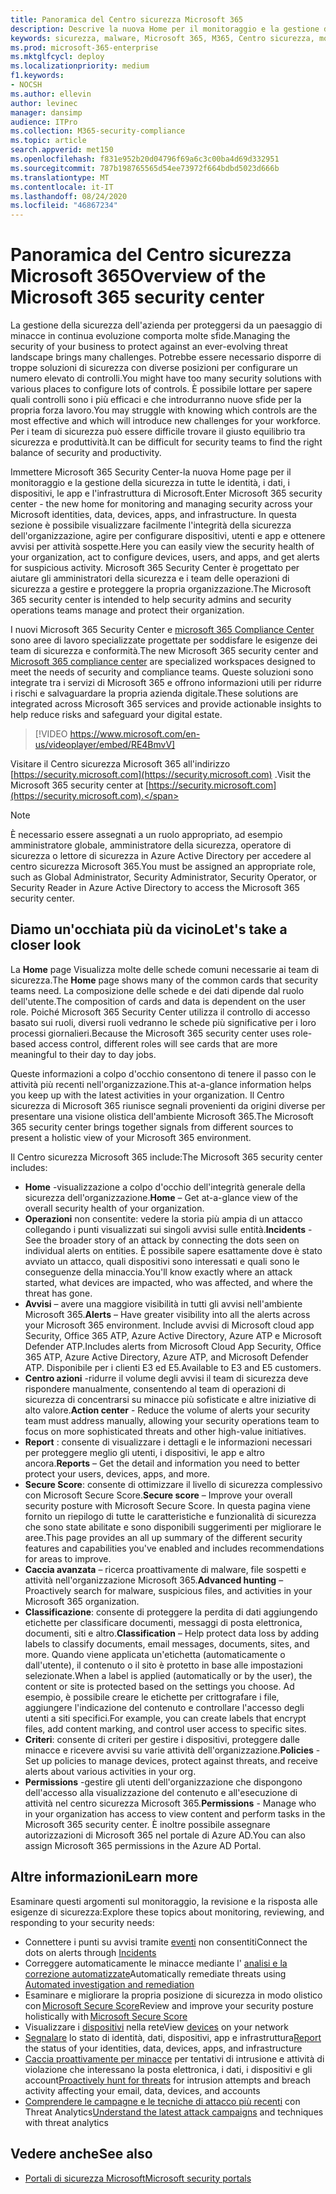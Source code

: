 ```yaml
---
title: Panoramica del Centro sicurezza Microsoft 365
description: Descrive la nuova Home per il monitoraggio e la gestione della sicurezza in tutte le identità, i dati, i dispositivi e le app di Microsoft.
keywords: sicurezza, malware, Microsoft 365, M365, Centro sicurezza, monitoraggio, report, identità, dati, dispositivi, app
ms.prod: microsoft-365-enterprise
ms.mktglfcycl: deploy
ms.localizationpriority: medium
f1.keywords:
- NOCSH
ms.author: ellevin
author: levinec
manager: dansimp
audience: ITPro
ms.collection: M365-security-compliance
ms.topic: article
search.appverid: met150
ms.openlocfilehash: f831e952b20d04796f69a6c3c00ba4d69d332951
ms.sourcegitcommit: 787b198765565d54ee73972f664bdbd5023d666b
ms.translationtype: MT
ms.contentlocale: it-IT
ms.lasthandoff: 08/24/2020
ms.locfileid: "46867234"
---
```

# <a name="overview-of-the-microsoft-365-security-center"></a><span data-ttu-id="ad7a7-104">Panoramica del Centro sicurezza Microsoft 365</span><span class="sxs-lookup"><span data-stu-id="ad7a7-104">Overview of the Microsoft 365 security center</span></span>

<span data-ttu-id="ad7a7-105">La gestione della sicurezza dell'azienda per proteggersi da un paesaggio di minacce in continua evoluzione comporta molte sfide.</span><span class="sxs-lookup"><span data-stu-id="ad7a7-105">Managing the security of your business to protect against an ever-evolving threat landscape brings many challenges.</span></span> <span data-ttu-id="ad7a7-106">Potrebbe essere necessario disporre di troppe soluzioni di sicurezza con diverse posizioni per configurare un numero elevato di controlli.</span><span class="sxs-lookup"><span data-stu-id="ad7a7-106">You might have too many security solutions with various places to configure lots of controls.</span></span> <span data-ttu-id="ad7a7-107">È possibile lottare per sapere quali controlli sono i più efficaci e che introdurranno nuove sfide per la propria forza lavoro.</span><span class="sxs-lookup"><span data-stu-id="ad7a7-107">You may struggle with knowing which controls are the most effective and which will introduce new challenges for your workforce.</span></span> <span data-ttu-id="ad7a7-108">Per i team di sicurezza può essere difficile trovare il giusto equilibrio tra sicurezza e produttività.</span><span class="sxs-lookup"><span data-stu-id="ad7a7-108">It can be difficult for security teams to find the right balance of security and productivity.</span></span>

<span data-ttu-id="ad7a7-109">Immettere Microsoft 365 Security Center-la nuova Home page per il monitoraggio e la gestione della sicurezza in tutte le identità, i dati, i dispositivi, le app e l'infrastruttura di Microsoft.</span><span class="sxs-lookup"><span data-stu-id="ad7a7-109">Enter Microsoft 365 security center - the new home for monitoring and managing security across your Microsoft identities, data, devices, apps, and infrastructure.</span></span> <span data-ttu-id="ad7a7-110">In questa sezione è possibile visualizzare facilmente l'integrità della sicurezza dell'organizzazione, agire per configurare dispositivi, utenti e app e ottenere avvisi per attività sospette.</span><span class="sxs-lookup"><span data-stu-id="ad7a7-110">Here you can easily view the security health of your organization, act to configure devices, users, and apps, and get alerts for suspicious activity.</span></span> <span data-ttu-id="ad7a7-111">Microsoft 365 Security Center è progettato per aiutare gli amministratori della sicurezza e i team delle operazioni di sicurezza a gestire e proteggere la propria organizzazione.</span><span class="sxs-lookup"><span data-stu-id="ad7a7-111">The Microsoft 365 security center is intended to help security admins and security operations teams manage and protect their organization.</span></span>

<span data-ttu-id="ad7a7-112">I nuovi Microsoft 365 Security Center e [microsoft 365 Compliance Center](https://docs.microsoft.com/microsoft-365/compliance/microsoft-365-compliance-center) sono aree di lavoro specializzate progettate per soddisfare le esigenze dei team di sicurezza e conformità.</span><span class="sxs-lookup"><span data-stu-id="ad7a7-112">The new Microsoft 365 security center and [Microsoft 365 compliance center](https://docs.microsoft.com/microsoft-365/compliance/microsoft-365-compliance-center) are specialized workspaces designed to meet the needs of security and compliance teams.</span></span> <span data-ttu-id="ad7a7-113">Queste soluzioni sono integrate tra i servizi di Microsoft 365 e offrono informazioni utili per ridurre i rischi e salvaguardare la propria azienda digitale.</span><span class="sxs-lookup"><span data-stu-id="ad7a7-113">These solutions are integrated across Microsoft 365 services and provide actionable insights to help reduce risks and safeguard your digital estate.</span></span>

>[!VIDEO https://www.microsoft.com/en-us/videoplayer/embed/RE4BmvV]

<span data-ttu-id="ad7a7-114">Visitare il Centro sicurezza Microsoft 365 all'indirizzo [https://security.microsoft.com](https://security.microsoft.com) .</span><span class="sxs-lookup"><span data-stu-id="ad7a7-114">Visit the Microsoft 365 security center at [https://security.microsoft.com](https://security.microsoft.com).</span></span> 

> [!NOTE]
> <span data-ttu-id="ad7a7-115">È necessario essere assegnati a un ruolo appropriato, ad esempio amministratore globale, amministratore della sicurezza, operatore di sicurezza o lettore di sicurezza in Azure Active Directory per accedere al centro sicurezza Microsoft 365.</span><span class="sxs-lookup"><span data-stu-id="ad7a7-115">You must be assigned an appropriate role, such as Global Administrator, Security Administrator, Security Operator, or Security Reader in Azure Active Directory to access the Microsoft 365 security center.</span></span>


## <a name="lets-take-a-closer-look"></a><span data-ttu-id="ad7a7-116">Diamo un'occhiata più da vicino</span><span class="sxs-lookup"><span data-stu-id="ad7a7-116">Let's take a closer look</span></span>

<span data-ttu-id="ad7a7-117">La **Home** page Visualizza molte delle schede comuni necessarie ai team di sicurezza.</span><span class="sxs-lookup"><span data-stu-id="ad7a7-117">The **Home** page shows many of the common cards that security teams need.</span></span> <span data-ttu-id="ad7a7-118">La composizione delle schede e dei dati dipende dal ruolo dell'utente.</span><span class="sxs-lookup"><span data-stu-id="ad7a7-118">The composition of cards and data is dependent on the user role.</span></span> <span data-ttu-id="ad7a7-119">Poiché Microsoft 365 Security Center utilizza il controllo di accesso basato sui ruoli, diversi ruoli vedranno le schede più significative per i loro processi giornalieri.</span><span class="sxs-lookup"><span data-stu-id="ad7a7-119">Because the Microsoft 365 security center uses role-based access control, different roles will see cards that are more meaningful to their day to day jobs.</span></span>  

<span data-ttu-id="ad7a7-120">Queste informazioni a colpo d'occhio consentono di tenere il passo con le attività più recenti nell'organizzazione.</span><span class="sxs-lookup"><span data-stu-id="ad7a7-120">This at-a-glance information helps you keep up with the latest activities in your organization.</span></span> <span data-ttu-id="ad7a7-121">Il Centro sicurezza di Microsoft 365 riunisce segnali provenienti da origini diverse per presentare una visione olistica dell'ambiente Microsoft 365.</span><span class="sxs-lookup"><span data-stu-id="ad7a7-121">The Microsoft 365 security center brings together signals from different sources to present a holistic view of your Microsoft 365 environment.</span></span>

<span data-ttu-id="ad7a7-122">Il Centro sicurezza Microsoft 365 include:</span><span class="sxs-lookup"><span data-stu-id="ad7a7-122">The Microsoft 365 security center includes:</span></span>

* <span data-ttu-id="ad7a7-123">**Home** -visualizzazione a colpo d'occhio dell'integrità generale della sicurezza dell'organizzazione.</span><span class="sxs-lookup"><span data-stu-id="ad7a7-123">**Home** – Get at-a-glance view of the overall security health of your organization.</span></span>
* <span data-ttu-id="ad7a7-124">**Operazioni** non consentite: vedere la storia più ampia di un attacco collegando i punti visualizzati sui singoli avvisi sulle entità.</span><span class="sxs-lookup"><span data-stu-id="ad7a7-124">**Incidents** - See the broader story of an attack by connecting the dots seen on individual alerts on entities.</span></span> <span data-ttu-id="ad7a7-125">È possibile sapere esattamente dove è stato avviato un attacco, quali dispositivi sono interessati e quali sono le conseguenze della minaccia.</span><span class="sxs-lookup"><span data-stu-id="ad7a7-125">You'll know exactly where an attack started, what devices are impacted, who was affected, and where the threat has gone.</span></span>
* <span data-ttu-id="ad7a7-126">**Avvisi** – avere una maggiore visibilità in tutti gli avvisi nell'ambiente Microsoft 365.</span><span class="sxs-lookup"><span data-stu-id="ad7a7-126">**Alerts** – Have greater visibility into all the alerts across your Microsoft 365 environment.</span></span> <span data-ttu-id="ad7a7-127">Include avvisi di Microsoft cloud app Security, Office 365 ATP, Azure Active Directory, Azure ATP e Microsoft Defender ATP.</span><span class="sxs-lookup"><span data-stu-id="ad7a7-127">Includes alerts from Microsoft Cloud App Security, Office 365 ATP, Azure Active Directory, Azure ATP, and Microsoft Defender ATP.</span></span> <span data-ttu-id="ad7a7-128">Disponibile per i clienti E3 ed E5.</span><span class="sxs-lookup"><span data-stu-id="ad7a7-128">Available to E3 and E5 customers.</span></span>  
* <span data-ttu-id="ad7a7-129">**Centro azioni** -ridurre il volume degli avvisi il team di sicurezza deve rispondere manualmente, consentendo al team di operazioni di sicurezza di concentrarsi su minacce più sofisticate e altre iniziative di alto valore.</span><span class="sxs-lookup"><span data-stu-id="ad7a7-129">**Action center** - Reduce the volume of alerts your security team must address manually, allowing your security operations team to focus on more sophisticated threats and other high-value initiatives.</span></span>
* <span data-ttu-id="ad7a7-130">**Report** : consente di visualizzare i dettagli e le informazioni necessari per proteggere meglio gli utenti, i dispositivi, le app e altro ancora.</span><span class="sxs-lookup"><span data-stu-id="ad7a7-130">**Reports** – Get the detail and information you need to better protect your users, devices, apps, and more.</span></span>
* <span data-ttu-id="ad7a7-131">**Secure Score**: consente di ottimizzare il livello di sicurezza complessivo con Microsoft Secure Score.</span><span class="sxs-lookup"><span data-stu-id="ad7a7-131">**Secure score** – Improve your overall security posture with Microsoft Secure Score.</span></span> <span data-ttu-id="ad7a7-132">In questa pagina viene fornito un riepilogo di tutte le caratteristiche e funzionalità di sicurezza che sono state abilitate e sono disponibili suggerimenti per migliorare le aree.</span><span class="sxs-lookup"><span data-stu-id="ad7a7-132">This page provides an all up summary of the different security features and capabilities you've enabled and includes recommendations for areas to improve.</span></span>
* <span data-ttu-id="ad7a7-133">**Caccia avanzata** – ricerca proattivamente di malware, file sospetti e attività nell'organizzazione Microsoft 365.</span><span class="sxs-lookup"><span data-stu-id="ad7a7-133">**Advanced hunting** – Proactively search for malware, suspicious files, and activities in your Microsoft 365 organization.</span></span>
* <span data-ttu-id="ad7a7-134">**Classificazione**: consente di proteggere la perdita di dati aggiungendo etichette per classificare documenti, messaggi di posta elettronica, documenti, siti e altro.</span><span class="sxs-lookup"><span data-stu-id="ad7a7-134">**Classification** – Help protect data loss by adding labels to classify documents, email messages, documents, sites, and more.</span></span> <span data-ttu-id="ad7a7-135">Quando viene applicata un'etichetta (automaticamente o dall'utente), il contenuto o il sito è protetto in base alle impostazioni selezionate.</span><span class="sxs-lookup"><span data-stu-id="ad7a7-135">When a label is applied (automatically or by the user), the content or site is protected based on the settings you choose.</span></span> <span data-ttu-id="ad7a7-136">Ad esempio, è possibile creare le etichette per crittografare i file, aggiungere l'indicazione del contenuto e controllare l'accesso degli utenti a siti specifici.</span><span class="sxs-lookup"><span data-stu-id="ad7a7-136">For example, you can create labels that encrypt files, add content marking, and control user access to specific sites.</span></span>
* <span data-ttu-id="ad7a7-137">**Criteri**: consente di criteri per gestire i dispositivi, proteggere dalle minacce e ricevere avvisi su varie attività dell'organizzazione.</span><span class="sxs-lookup"><span data-stu-id="ad7a7-137">**Policies** - Set up policies to manage devices, protect against threats, and receive alerts about various activities in your org.</span></span>
* <span data-ttu-id="ad7a7-138">**Permissions** -gestire gli utenti dell'organizzazione che dispongono dell'accesso alla visualizzazione del contenuto e all'esecuzione di attività nel centro sicurezza Microsoft 365.</span><span class="sxs-lookup"><span data-stu-id="ad7a7-138">**Permissions** - Manage who in your organization has access to view content and perform tasks in the Microsoft 365 security center.</span></span> <span data-ttu-id="ad7a7-139">È inoltre possibile assegnare autorizzazioni di Microsoft 365 nel portale di Azure AD.</span><span class="sxs-lookup"><span data-stu-id="ad7a7-139">You can also assign Microsoft 365 permissions in the Azure AD Portal.</span></span>

## <a name="learn-more"></a><span data-ttu-id="ad7a7-140">Altre informazioni</span><span class="sxs-lookup"><span data-stu-id="ad7a7-140">Learn more</span></span>

<span data-ttu-id="ad7a7-141">Esaminare questi argomenti sul monitoraggio, la revisione e la risposta alle esigenze di sicurezza:</span><span class="sxs-lookup"><span data-stu-id="ad7a7-141">Explore these topics about monitoring, reviewing, and responding to your security needs:</span></span>

- <span data-ttu-id="ad7a7-142">Connettere i punti su avvisi tramite [eventi](incident-queue.md) non consentiti</span><span class="sxs-lookup"><span data-stu-id="ad7a7-142">Connect the dots on alerts through [Incidents](incident-queue.md)</span></span>
- <span data-ttu-id="ad7a7-143">Correggere automaticamente le minacce mediante l' [analisi e la correzione automatizzate](mtp-autoir.md)</span><span class="sxs-lookup"><span data-stu-id="ad7a7-143">Automatically remediate threats using [Automated investigation and remediation](mtp-autoir.md)</span></span>
- <span data-ttu-id="ad7a7-144">Esaminare e migliorare la propria posizione di sicurezza in modo olistico con [Microsoft Secure Score](microsoft-secure-score.md)</span><span class="sxs-lookup"><span data-stu-id="ad7a7-144">Review and improve your security posture holistically with [Microsoft Secure Score](microsoft-secure-score.md)</span></span>
- <span data-ttu-id="ad7a7-145">Visualizzare i [dispositivi](device-profile.md) nella rete</span><span class="sxs-lookup"><span data-stu-id="ad7a7-145">View [devices](device-profile.md) on your network</span></span>
- <span data-ttu-id="ad7a7-146">[Segnalare](monitoring-and-reporting.md) lo stato di identità, dati, dispositivi, app e infrastruttura</span><span class="sxs-lookup"><span data-stu-id="ad7a7-146">[Report](monitoring-and-reporting.md) the status of your identities, data, devices, apps, and infrastructure</span></span>
- <span data-ttu-id="ad7a7-147">[Caccia proattivamente per minacce](advanced-hunting-overview.md) per tentativi di intrusione e attività di violazione che interessano la posta elettronica, i dati, i dispositivi e gli account</span><span class="sxs-lookup"><span data-stu-id="ad7a7-147">[Proactively hunt for threats](advanced-hunting-overview.md) for intrusion attempts and breach activity affecting your email, data, devices, and accounts</span></span>
- <span data-ttu-id="ad7a7-148">[Comprendere le campagne e le tecniche di attacco più recenti](latest-attack-campaigns.md) con Threat Analytics</span><span class="sxs-lookup"><span data-stu-id="ad7a7-148">[Understand the latest attack campaigns](latest-attack-campaigns.md) and techniques with threat analytics</span></span>

## <a name="see-also"></a><span data-ttu-id="ad7a7-149">Vedere anche</span><span class="sxs-lookup"><span data-stu-id="ad7a7-149">See also</span></span>

- [<span data-ttu-id="ad7a7-150">Portali di sicurezza Microsoft</span><span class="sxs-lookup"><span data-stu-id="ad7a7-150">Microsoft security portals</span></span>](portals.md)
